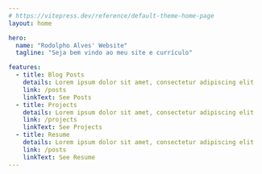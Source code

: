 ```yaml
---
# https://vitepress.dev/reference/default-theme-home-page
layout: home

hero:
  name: "Rodolpho Alves' Website"
  tagline: "Seja bem vindo ao meu site e currículo"

features:
  - title: Blog Posts
    details: Lorem ipsum dolor sit amet, consectetur adipiscing elit
    link: /posts
    linkText: See Posts
  - title: Projects
    details: Lorem ipsum dolor sit amet, consectetur adipiscing elit
    link: /projects
    linkText: See Projects
  - title: Resume
    details: Lorem ipsum dolor sit amet, consectetur adipiscing elit
    link: /posts
    linkText: See Resume
---
```


